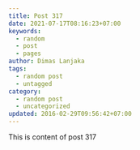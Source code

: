 ```yaml
---
title: Post 317
date: 2021-07-17T08:16:23+07:00
keywords:
  - random
  - post
  - pages
author: Dimas Lanjaka
tags:
  - random post
  - untagged
category:
  - random post
  - uncategorized
updated: 2016-02-29T09:56:42+07:00
---
```

This is content of post 317